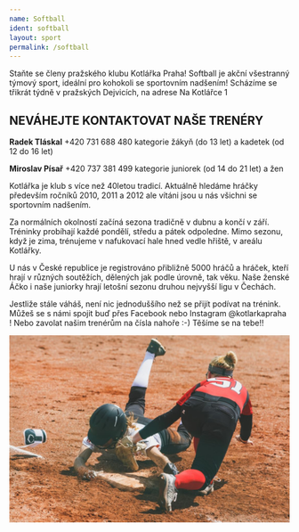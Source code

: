 ```yaml
---
name: Softball
ident: softball
layout: sport
permalink: /softball
---
```

Staňte se členy pražského klubu Kotlářka Praha! Softball je akční všestranný týmový sport, ideální pro kohokoli se sportovním nadšením! Scházíme se třikrát týdně v pražských Dejvicích, na adrese Na Kotlářce 1

## NEVÁHEJTE KONTAKTOVAT NAŠE TRENÉRY

**Radek Tláskal** +420 731 688 480
kategorie žákyň (do 13 let) a kadetek (od 12 do 16 let)

**Miroslav Písař** +420 737 381 499
kategorie juniorek (od 14 do 21 let) a žen

Kotlářka je klub s více než 40letou tradicí. Aktuálně hledáme hráčky především ročníků 2010, 2011 a 2012 ale vítáni jsou u nás všichni se sportovním nadšením.

Za normálních okolností začíná sezona tradičně v dubnu a končí v září. Tréninky probíhají každé pondělí, středu a pátek odpoledne. Mimo sezonu, když je zima, trénujeme v nafukovací hale hned vedle hřiště, v areálu Kotlářky.

U nás v České republice je registrováno přibližně 5000 hráčů a hráček, kteří hrají v různých soutěžích, dělených jak podle úrovně, tak věku. Naše ženské Áčko i naše juniorky hrají letošní sezonu druhou nejvyšší ligu v Čechách.

Jestliže stále váháš, není nic jednoduššího než se přijít podívat na trénink. Můžeš se s námi spojit buď přes Facebook nebo Instagram @kotlarkapraha ! Nebo zavolat našim trenérům na čísla nahoře :-) Těšíme se na tebe!!

<img src="/assets/images/soft_page.jpg" alt="soft" class="image_center"/>
